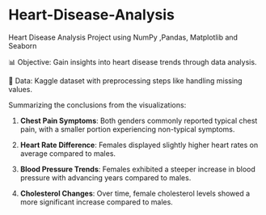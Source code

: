 # Heart-Disease-Analysis
Heart Disease Analysis Project using NumPy ,Pandas, Matplotlib and Seaborn


📊 Objective: Gain insights into heart disease trends through data analysis.

📁 Data: Kaggle dataset with preprocessing steps like handling missing values.


Summarizing the conclusions from the visualizations:

1. **Chest Pain Symptoms**: Both genders commonly reported typical chest pain, with a smaller portion experiencing non-typical symptoms.

2. **Heart Rate Difference**: Females displayed slightly higher heart rates on average compared to males.

3. **Blood Pressure Trends**: Females exhibited a steeper increase in blood pressure with advancing years compared to males.

4. **Cholesterol Changes**: Over time, female cholesterol levels showed a more significant increase compared to males.
